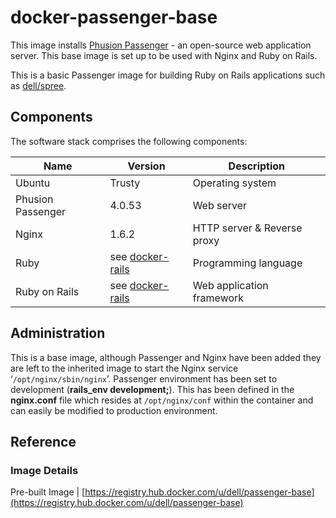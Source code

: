 # docker-passenger-base

This image installs [Phusion Passenger](https://www.phusionpassenger.com/) - an open-source web application server. This base image is set up to be used with Nginx and Ruby on Rails.

This is a basic Passenger image for building Ruby on Rails applications such as [dell/spree](https://github.com/dell-cloud-marketplace/docker-spree).

## Components
The software stack comprises the following components:

Name              | Version    | Description
------------------|------------|------------------------------
Ubuntu            | Trusty             | Operating system
Phusion Passenger | 4.0.53             | Web server
Nginx             | 1.6.2              | HTTP server & Reverse proxy
Ruby         	    | see [docker-rails](https://github.com/dell-cloud-marketplace/docker-rails/) | Programming language
Ruby on Rails     | see [docker-rails](https://github.com/dell-cloud-marketplace/docker-rails/)     | Web application framework

## Administration

This is a base image, although Passenger and Nginx have been added they are left to the inherited image to start the Nginx service ‘```/opt/nginx/sbin/nginx```’. Passenger environment has been set to development (**rails_env development;**). This has been defined in the **nginx.conf** file which resides at ```/opt/nginx/conf``` within the container and can easily be modified to production environment.


## Reference

### Image Details

Pre-built Image   | [https://registry.hub.docker.com/u/dell/passenger-base](https://registry.hub.docker.com/u/dell/passenger-base)
